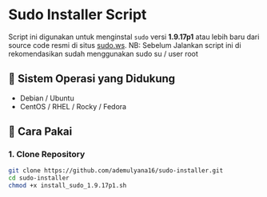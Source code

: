# Sudo Installer Script

Script ini digunakan untuk menginstal `sudo` versi **1.9.17p1** atau lebih baru dari source code resmi di situs [sudo.ws](https://www.sudo.ws).
NB: Sebelum Jalankan script ini di rekomendasikan sudah menggunakan sudo su / user root

## 🔧 Sistem Operasi yang Didukung
- Debian / Ubuntu
- CentOS / RHEL / Rocky / Fedora

## 🚀 Cara Pakai

### 1. Clone Repository
```bash
git clone https://github.com/ademulyana16/sudo-installer.git
cd sudo-installer
chmod +x install_sudo_1.9.17p1.sh
